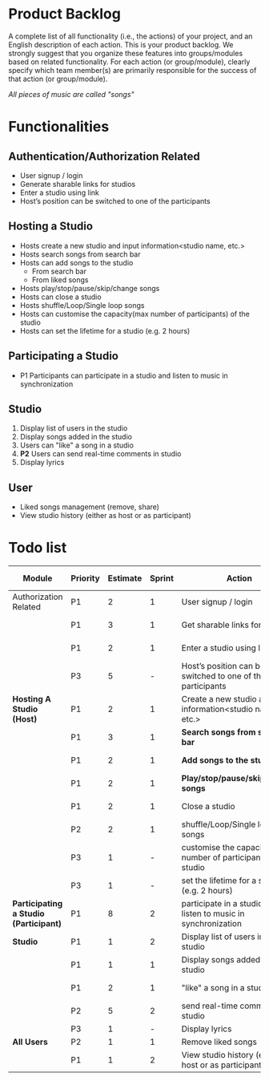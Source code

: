 # Product Backlog

A complete list of all functionality (i.e., the actions) of your project, and an English description of each action. This is your product backlog. We strongly suggest that you organize these features into groups/modules based on related functionality. For each action (or group/module), clearly specify which team member(s) are primarily responsible for the success of that action (or group/module). 



*All pieces of music are called "songs"*

# Functionalities

## Authentication/Authorization Related

* User signup / login
* Generate sharable links for studios
* Enter a studio using link
* <Nice to have>Host’s position can be switched to one of the participants 

## Hosting a Studio

* Hosts create a new studio and input information<studio name, etc.>
* Hosts search songs from search bar 
* Hosts can add songs to the studio
  * From search bar
  * From liked songs
* Hosts play/stop/pause/skip/change songs
* Hosts can close a studio
* <Nice to have> Hosts shuffle/Loop/Single loop songs
* <Nice to have>Hosts can customise the capacity(max number of participants) of the studio 
* <Nice to have>Hosts can set the lifetime for a studio (e.g. 2 hours) 

## Participating a Studio

* P1 Participants can participate in a studio and listen to music in synchronization

## Studio

1. Display list of users in the studio
2. Display songs added in the studio
3. Users can "like" a song in a studio
4. **P2** Users can send real-time comments in studio
5. <Nice to have> Display lyrics 

## User

* Liked songs management (remove, share)
* View studio history (either as host or as participant)

# Todo list

| Module                                   | Priority | Estimate | Sprint | Action                                                       |                                                        | Assigned to |
| ---------------------------------------- | -------- | -------- | ------ | ------------------------------------------------------------ |  ---------- |  ---------- |
| Authorization Related                    | P1       | 2       | 1 | User signup / login                                          | Home page                                 | Alan  |
|                                          | P1       | 3        | 1 | Get sharable links for studios                               | Studio Page                    | Suqi |
|                                          | P1       | 2        | 1 | Enter a studio using link                                    | Home page                           | Suqi |
|                                          | P3       | 5        | - | Host’s position can be switched to one of the participants   |    | Jiayue      |
| **Hosting A Studio (Host)**              | P1       | 2        | 1      | Create a new studio and input information<studio name, etc.> | Creation Page | Alan  |
|                                          | P1       | 3        | 1      | **Search songs from search bar**                             | Studio Page                | W&N |
|                                          | P1       | 2        | 1     | **Add songs to the studio**                                  | Studio Page                           | W&N     |
|                                          | P1       | 2        | 1     | **Play/stop/pause/skip/change songs**                        | Studio Page                 | W&N     |
|                                          | P1       | 2        | 1 | Close a studio                                     | Studio Page                                    | Alan |
|                                          | P2       | 2        | 1 | <Nice to have> shuffle/Loop/Single loop songs                | Studio Page     | -       |
|                                          | P3       | 1        | - | <Nice to have>customise the capacity(max number of participants) of the studio |  |  Alan        |
|                                          | P3       | 1        | - | <Nice to have>set the lifetime for a studio (e.g. 2 hours)   |    |  Alan        |
| **Participating a Studio (Participant)** | P1       | 8     | 2 | participate in a studio and listen to music in synchronization |  |  Alan        |
| **Studio**                               | P1       | 1        | 2 | Display list of users in the studio                          |                           | Suqi        |
|                                          | P1       | 1        | 1 | Display songs added in the studio                            |                             |  Suqi        |
|                                          | P1       | 2       | 1 | "like" a song in a studio                                    | Studio Page                         |  Suqi    |
|                                          | P2       | 5        | 2 | send real-time comments in studio                            |                             |  Suqi        |
|                                          | P3       | 1        | - | <Nice to have> Display lyrics                                |                                 |  Suqi        |
| **All Users**                            | P2       | 1        | 1 | Remove liked songs                                           |                                            | Jiayue      |
|                                          | P1       | 1        | 2 | View studio history (either as host or as participant)       | History Page | Wenjing     |